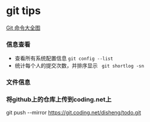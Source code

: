 # git tips

[Git 命令大全图](http://sfault-image.b0.upaiyun.com/37/92/37923f2478edc5709b36562b26c9e008)

### 信息查看

* 查看所有系统配置信息 `git config --list`
* 统计每个人的提交次数，并排序显示  ` git shortlog -sn`

### 文件信息

### 将github上的仓库上传到coding.net上

git push --mirror https://git.coding.net/disheng/todo.git






